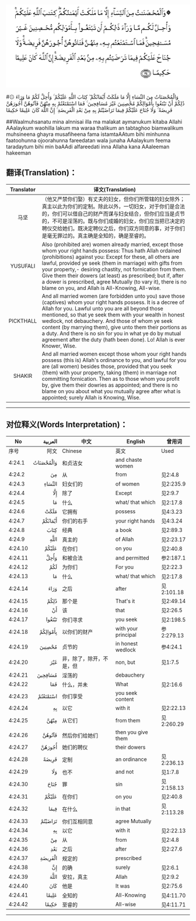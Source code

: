 ![004:024](images/004_024.gif)

#۞ وَالْمُحْصَنَاتُ مِنَ النِّسَاءِ إِلَّا مَا مَلَكَتْ أَيْمَانُكُمْ ۖ كِتَابَ اللَّهِ عَلَيْكُمْ ۚ وَأُحِلَّ لَكُمْ مَا وَرَاءَ ذَٰلِكُمْ أَنْ تَبْتَغُوا بِأَمْوَالِكُمْ مُحْصِنِينَ غَيْرَ مُسَافِحِينَ ۚ فَمَا اسْتَمْتَعْتُمْ بِهِ مِنْهُنَّ فَآتُوهُنَّ أُجُورَهُنَّ فَرِيضَةً ۚ وَلَا جُنَاحَ عَلَيْكُمْ فِيمَا تَرَاضَيْتُمْ بِهِ مِنْ بَعْدِ الْفَرِيضَةِ ۚ إِنَّ اللَّهَ كَانَ عَلِيمًا حَكِيمًا 

##Waalmuhsanatu mina alnnisai illa ma malakat aymanukum kitaba Allahi AAalaykum waohilla lakum ma waraa thalikum an tabtaghoo biamwalikum muhsineena ghayra musafiheena fama istamtaAAtum bihi minhunna faatoohunna ojoorahunna fareedatan wala junaha AAalaykum feema taradaytum bihi min baAAdi alfareedati inna Allaha kana AAaleeman hakeeman 

## 翻译(Translation)：

| Translator | 译文(Translation)                                            |
| :--------: | ------------------------------------------------------------ |
|    马坚    | （他又严禁你们娶）有丈夫的妇女，但你们所管辖的妇女除外；真主以此为你们的定制。除此以外，一切妇女，对于你们是合法的，你们可以借自己的财产而谋与妇女结合，但你们应当是贞节的，不可是淫荡的。既与你们成婚的妇女，你们应当把已决定的聘仪交给她们。既决定聘仪之后，你们双方同意的事，对于你们是毫无罪过的。真主确是全知的，确是至睿的。 |
|  YUSUFALI  | Also (prohibited are) women already married, except those whom your right hands possess: Thus hath Allah ordained (prohibitions) against you: Except for these, all others are lawful, provided ye seek (them in marriage) with gifts from your property,- desiring chastity, not fornication from them. Give them their dowers (at least) as prescribed; but if, after a dower is prescribed, agree Mutually (to vary it), there is no blame on you, and Allah is All-Knowing, All-wise. |
| PICKTHALL  | And all married women (are forbidden unto you) save those (captives) whom your right hands possess. It is a decree of Allah for you. Lawful unto you are all beyond those mentioned, so that ye seek them with your wealth in honest wedlock, not debauchery. And those of whom ye seek content (by marrying them), give unto them their portions as a duty. And there is no sin for you in what ye do by mutual agreement after the duty (hath been done). Lo! Allah is ever Knower, Wise. |
|   SHAKIR   | And all married women except those whom your right hands possess (this is) Allah's ordinance to you, and lawful for you are (all women) besides those, provided that you seek (them) with your property, taking (them) in marriage not committing fornication. Then as to those whom you profit by, give them their dowries as appointed; and there is no blame on you about what you mutually agree after what is appointed; surely Allah is Knowing, Wise. |

---

## 对位释义(Words Interpretation)：

| No   | العربية | 中文    | English | 曾用词 |
| ---- | ------: | ------- | ------- | ------ |
| 序号 |    阿文 | Chinese | 英文    | Used   |
| 4:24.1  | وَالْمُحْصَنَاتُ | 和贞洁女                 | and chaste women    |            |
| 4:24.2  | مِنَ        | 从                       | from                | 见2:4.8    |
| 4:24.3  | النِّسَاءِ    | 妇女们的                 | of women            | 见2:235.9  |
| 4:24.4  | إِلَّا       | 除了                     | Except              | 见2:9.7    |
| 4:24.5  | مَا        | 什么                     | what/ that which    | 见2:17.8   |
| 4:24.6  | مَلَكَتْ      | 它拥有                   | possess             | 见4:3.23   |
| 4:24.7  | أَيْمَانُكُمْ   | 你们的右手               | your right hands    | 见4:3.24   |
| 4:24.8  | كِتَابَ      | 经典                     | a book              | 见2:89.3   |
| 4:24.9  | اللَّهِ      | 真主的                   | of Allah            | 见2:23.17  |
| 4:24.10 | عَلَيْكُمْ     | 在你们                   | on you              | 见2:40.8   |
| 4:24.11 | وَأُحِلَّ      | 和被合法                 | and permitted       | 参2:187.1  |
| 4:24.12 | لَكُمْ       | 为你们                   | For you             | 见2:22.3   |
| 4:24.13 | مَا        | 什么                     | what/ that which    | 见2:17.8   |
| 4:24.14 | وَرَاءَ      | 之后                     | after               | 见2:101.18 |
| 4:24.15 | ذَٰلِكُمْ      | 那个是                   | That's it           | 见2:49.14  |
| 4:24.16 | أَنْ        | 该                       | that                | 见2:26.5   |
| 4:24.17 | تَبْتَغُوا    | 你们寻求                 | you seek            | 见2:198.5  |
| 4:24.18 | بِأَمْوَالِكُمْ  | 以你们的财产             | with your principal | 参2:279.13 |
| 4:24.19 | مُحْصِنِينَ    | 贞节的                   | in honest wedlock   | 参4:24.1 |
| 4:24.20 | غَيْرَ       | 非，除了，除开，不是，但 | non, but            | 见1:7.5    |
| 4:24.21 | مُسَافِحِينَ   | 淫荡的                   | debauchery          |            |
| 4:24.22 | فَمَا       | 什么，并未               | What                | 见2:16.6   |
| 4:24.23 | اسْتَمْتَعْتُمْ  | 你们享受                 | you seek content    |            |
| 4:24.24 | بِهِ        | 以它                     | with it             | 见2:22.13  |
| 4:24.25 | مِنْهُنَّ      | 从它们                   | from them           | 见2:260.29 |
| 4:24.26 | فَآتُوهُنَّ    | 然后你们给她们           | then you give them  |            |
| 4:24.27 | أُجُورَهُنَّ    | 她们的聘仪               | their dowers        |            |
| 4:24.28 | فَرِيضَةً     | 定制                     | an ordinance        | 见2:236.13 |
| 4:24.29 | وَلَا       | 也不                     | and not             | 见1:7.8    |
| 4:24.30 | جُنَاحَ      | 罪                       | sin                 | 见2:158.13 |
| 4:24.31 | عَلَيْكُمْ     | 在你们                   | on you              | 见2:40.8   |
| 4:24.32 | فِيمَا      | 在什么                   | in that             | 见2:113.28 |
| 4:24.33 | تَرَاضَيْتُمْ   | 你们互相同意             | agree Mutually      |            |
| 4:24.34 | بِهِ        | 以它                     | with it             | 见2:22.13  |
| 4:24.35 | مِنْ        | 从                       | from                | 见2:4.8    |
| 4:24.36 | بَعْدِ       | 之后                     | after               | 见2:27.6   |
| 4:24.37 | الْفَرِيضَةِ   | 规定的                   | prescribed          |            |
| 4:24.38 | إِنَّ        | 的确                     | surely              | 见2:6.1    |
| 4:24.39 | اللَّهَ      | 安拉，真主               | Allah               | 见2:9.2 |
| 4:24.40 | كَانَ       | 他是                     | It was              | 见2:75.6   |
| 4:24.41 | عَلِيمًا     | 全知的                   | All-Knowing         | 见4:11.70  |
| 4:24.42 | حَكِيمًا     | 至睿的                   | All-wise            | 见4:11.71  |

---
